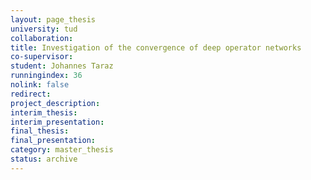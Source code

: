 ```yaml
---
layout: page_thesis
university: tud
collaboration:
title: Investigation of the convergence of deep operator networks
co-supervisor:
student: Johannes Taraz
runningindex: 36
nolink: false
redirect:
project_description:
interim_thesis:
interim_presentation:
final_thesis:
final_presentation:
category: master_thesis
status: archive
---
```

